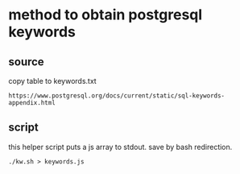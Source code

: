 # method to obtain postgresql keywords

## source

copy table to keywords.txt

    https://www.postgresql.org/docs/current/static/sql-keywords-appendix.html

## script

this helper script puts a js array to stdout. save by bash redirection. 

    ./kw.sh > keywords.js


